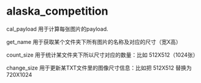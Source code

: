 # alaska_competition

cal_payload 用于计算每张图片的payload.

get_name 用于获取某个文件夹下所有图片的名称及对应的尺寸（宽X高）

count_size 用于统计某文件夹下所以尺寸对应的数量：比如 512X512（1024张）

change_size 用于更新某TXT文件里的图像尺寸信息：比如把 512X512 替换为 720X1024
